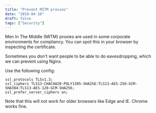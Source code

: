 ```yaml
---
title: "Prevent MITM proxies"
date: "2019-04-10"
draft: false
tags: ["Security"]
---
```


Men In The Middle (MITM) proxies are used in some
corporate environments for compliancy.
You can spot this in your browser by inspecting
the certificate.

Sometimes you don't want people to be able to
do eavesdropping, which we can prevent using Nginx.

Use the following config:
```
ssl_protocols TLSv1.3;
ssl_ciphers TLS13-CHACHA20-POLY1305-SHA256:TLS13-AES-256-GCM-SHA384:TLS13-AES-128-GCM-SHA256;
ssl_prefer_server_ciphers on;
```

Note that this will not work for older browsers
like Edge and IE.
Chrome works fine.


